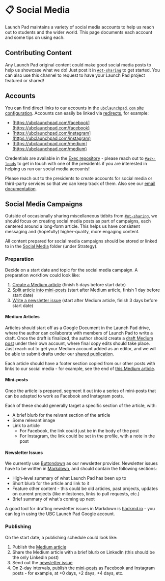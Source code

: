 # 📋 Social Media

Launch Pad maintains a variety of social media accounts to help us reach out to students and the wider world. This page documents each account and some tips on using each.

## Contributing Content

Any Launch Pad original content could make good social media posts to help us showcase what we do! Just post it in [`#ot-sharing`](https://ubclaunchpad.slack.com/archives/C01622TSU9W) to get started. You can also use this channel to request to have your Launch Pad project featured or shared!

## Accounts

You can find direct links to our accounts in the [`ubclaunchpad.com` site configuration](https://sourcegraph.com/search?q=repo:%5Egithub%5C.com/ubclaunchpad/ubclaunchpad%5C.com%24+file:config.ts+socials%28.*%3F%29%5C%7B%28.%7C%5Cn%29*%3F%7D&patternType=regexp&case=yes). Accounts can easily be linked via [redirects](https://ubclaunchpad.com/config/#adding-a-custom-redirect), for example:

* [https://ubclaunchpad.com/facebook](https://ubclaunchpad.com/facebook)
* [https://ubclaunchpad.com/instagram](https://ubclaunchpad.com/instagram)
* [https://ubclaunchpad.com/medium](https://ubclaunchpad.com/medium)

Credentials are available in the [Exec repository](https://github.com/ubclaunchpad/exec) - please reach out to [`#ask-leads`](https://ubclaunchpad.slack.com/archives/CK935RD3Q) to get in touch with one of the presidents if you are interested in helping us run our social media accounts!

Please reach out to the presidents to create accounts for social media or third-party services so that we can keep track of them. Also see our [email documentation](./email.md).

## Social Media Campaigns

Outside of occasionally sharing miscellaneous tidbits from [`#ot-sharing`](https://ubclaunchpad.slack.com/archives/C01622TSU9W), we should focus on creating social media posts as part of campaigns, each centered around a long-form article. This helps us have consistent messaging and (hopefully) higher-quality, more engaging content.

All content prepared for social media campaigns should be stored or linked to in the [Social Media](https://drive.google.com/drive/folders/1tRSa-obWwr_JU57tpscqmxIUZPlfqckQ?usp=sharing) folder (under Strategy).

### Preparation

Decide on a start date and topic for the social media campaign. A preparation workflow could look like:

1. [Create a Medium article](#medium-articles) (finish 5 days before start date)
2. [Split article into mini-posts](#mini-posts) (start after Medium article, finish 1 day before start date)
3. [Write a newsletter issue](#newsletter) (start after Medium article, finish 3 days before start date)

#### Medium Articles

Articles should start off as a Google Document in the Launch Pad drive, where the author can collaborate with members of Launch Pad to write a draft. Once the draft is finalized, the author should create a [draft Medium post](https://help.medium.com/hc/en-us/articles/214874698-Your-drafts-posts) under their own account, where final copy edits should take place. Just reach out to get your Medium account added as an editor, and we will be able to submit drafts under our [shared publication](https://ubclaunchpad.com/medium).

Each article should have a footer section copied from our other posts with links to our social media - for example, see the end of [this Medium article](https://medium.com/ubc-launch-pad-software-engineering-blog/what-is-ubc-launch-pad-d3bbfe6322dc).

#### Mini-posts

Once the article is prepared, segment it out into a series of mini-posts that can be adapted to work as Facebook and Instagram posts.

Each of these should generally target a specific section of the article, with:

* A brief blurb for the relvant section of the article
* Some relevant image
* Link to article
  * For Facebook, the link could just be in the body of the post
  * For Instagram, the link could be set in the profile, with a note in the post

#### Newsletter Issues

We currently use [Buttondown](https://buttondown.email/) as our newsletter provider. Newsletter issues have to be written in [Markdown](github.md#markdown), and should contain the following sections:

* High-level summary of what Launch Pad has been up to
* Short blurb for the article and link to it
* Feature other content - this could be old articles, past projects, updates on current projects (like milestones, links to pull requests, etc.)
* Brief summary of what's coming up next

A good tool for drafting newsletter issues in Markdown is [hackmd.io](https://hackmd.io/) - you can log in using the UBC Launch Pad Google account.

### Publishing

On the start date, a publishing schedule could look like:

1. Publish the [Medium article](#medium-articles)
2. Share the Medium article with a brief blurb on LinkedIn (this should be the only LinkedIn post)
3. Send out the [newsletter issue](#newsletter)
4. On 2-day intervals, publish the [mini-posts](#mini-posts) as Facebook and Instagram posts - for example, at +0 days, +2 days, +4 days, etc.
